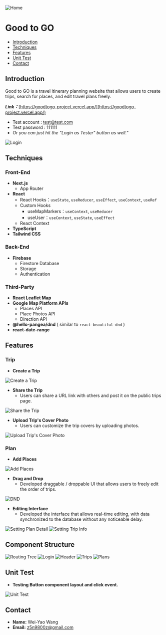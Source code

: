 ![Home](https://github.com/carlwang1995/good-to-go/blob/main/public/readme/homePage.jpg)
# Good to GO
* [Introduction](https://github.com/carlwang1995/good-to-go/tree/main?tab=readme-ov-file#introduction)
* [Techniques](https://github.com/carlwang1995/good-to-go/tree/main?tab=readme-ov-file#techniques)
* [Features](https://github.com/carlwang1995/good-to-go/tree/main?tab=readme-ov-file#features)
* [Unit Test](https://github.com/carlwang1995/good-to-go/tree/main?tab=readme-ov-file#unit-test)
* [Contact](https://github.com/carlwang1995/good-to-go/tree/main?tab=readme-ov-file#contact)
## Introduction
Good to GO is a travel itinerary planning website that allows users to create trips, search for places, and edit travel plans freely.

***Link：***[https://goodtogo-project.vercel.app/](https://goodtogo-project.vercel.app/)
* Test account : test@test.com
* Test password : 111111
* *Or you can just hit the "Login as Tester" button as well."*

![Login](https://github.com/carlwang1995/good-to-go/blob/main/public/readme/login.png)
## Techniques
### Front-End
* **Next.js**
  * App Router
* **React**
  * React Hooks：`useState`, `useReducer`, `useEffect`, `useContext`, `useRef`
  * Custom Hooks
    * useMapMarkers：`useContext`, `useReducer`
    * useUser：`useContext`, `useState`, `useEffect`
  * React Context
* **TypeScript**
* **Tailwind CSS**
### Back-End
* **Firebase**
  * Firestore Database
  * Storage
  * Authentication
### Third-Party
* **React Leaflet Map**
* **Google Map Platform APIs**
  * Places API
  * Place Photos API
  * Direction API
* **@hello-pangea/dnd** ( similar to `react-beautiful-dnd` )
* **react-date-range**
## Features
### Trip
* **Create a Trip**

![Create a Trip](https://github.com/carlwang1995/good-to-go/blob/main/public/readme/createTrip.gif)
* **Share the Trip**
  * Users can share a URL link with others and post it on the public trips page.

![Share the Trip](https://github.com/carlwang1995/good-to-go/blob/main/public/readme/setPrivacy.gif)
* **Upload Trip's Cover Photo**
  * Users can customize the trip covers by uploading photos.

![Upload Trip's Cover Photo](https://github.com/carlwang1995/good-to-go/blob/main/public/readme/uploadPhoto.gif)
### Plan
* **Add Places**

![Add Places](https://github.com/carlwang1995/good-to-go/blob/main/public/readme/addPlaces.gif)
* **Drag and Drop**
  * Developed draggable / droppable UI that allows users to freely edit the order of trips.

![DND](https://github.com/carlwang1995/good-to-go/blob/main/public/readme/DND%26Delete.gif)
* **Editing Interface**
  * Developed the interface that allows real-time editing, with data synchronized to the database without any noticeable delay.

![Setting Plan Detail](https://github.com/carlwang1995/good-to-go/blob/main/public/readme/SettingPlanDetail.gif)
![Setting Trip Info](https://github.com/carlwang1995/good-to-go/blob/main/public/readme/SettingTripInfo.gif)
## Component Structure
![Routing Tree](https://github.com/carlwang1995/good-to-go/blob/main/public/readme/structure/RoutingTree.jpg)
![Login](https://github.com/carlwang1995/good-to-go/blob/main/public/readme/structure/Login.jpg)
![Header](https://github.com/carlwang1995/good-to-go/blob/main/public/readme/structure/Header.jpg)
![Trips](https://github.com/carlwang1995/good-to-go/blob/main/public/readme/structure/Trips.jpg)
![Plans](https://github.com/carlwang1995/good-to-go/blob/main/public/readme/structure/Plans.jpg)
## Unit Test
* **Testing Button component layout and click event.**

![Unit Test](https://github.com/carlwang1995/good-to-go/blob/main/public/readme/UnitTest.jpg)
## Contact
* **Name:** Wei-Yao Wang
* **Email:** z5n9800z@gmail.com 
